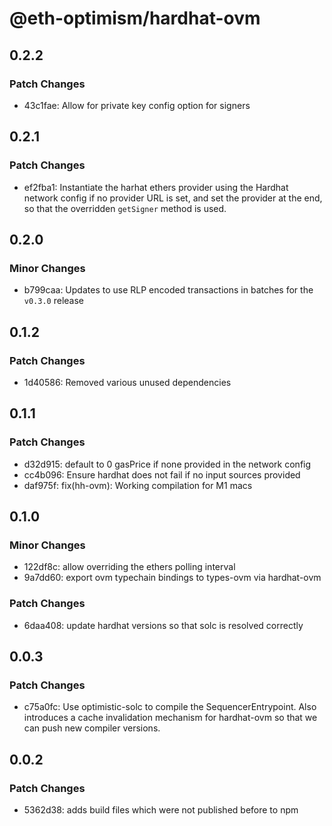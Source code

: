 # @eth-optimism/hardhat-ovm

## 0.2.2

### Patch Changes

- 43c1fae: Allow for private key config option for signers

## 0.2.1

### Patch Changes

- ef2fba1: Instantiate the harhat ethers provider using the Hardhat network config if no provider URL is set, and set the provider at the end, so that the overridden `getSigner` method is used.

## 0.2.0

### Minor Changes

- b799caa: Updates to use RLP encoded transactions in batches for the `v0.3.0` release

## 0.1.2

### Patch Changes

- 1d40586: Removed various unused dependencies

## 0.1.1

### Patch Changes

- d32d915: default to 0 gasPrice if none provided in the network config
- cc4b096: Ensure hardhat does not fail if no input sources provided
- daf975f: fix(hh-ovm): Working compilation for M1 macs

## 0.1.0

### Minor Changes

- 122df8c: allow overriding the ethers polling interval
- 9a7dd60: export ovm typechain bindings to types-ovm via hardhat-ovm

### Patch Changes

- 6daa408: update hardhat versions so that solc is resolved correctly

## 0.0.3

### Patch Changes

- c75a0fc: Use optimistic-solc to compile the SequencerEntrypoint. Also introduces a cache invalidation mechanism for hardhat-ovm so that we can push new compiler versions.

## 0.0.2

### Patch Changes

- 5362d38: adds build files which were not published before to npm
